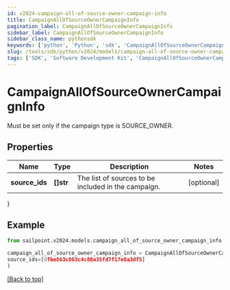 ```yaml
---
id: v2024-campaign-all-of-source-owner-campaign-info
title: CampaignAllOfSourceOwnerCampaignInfo
pagination_label: CampaignAllOfSourceOwnerCampaignInfo
sidebar_label: CampaignAllOfSourceOwnerCampaignInfo
sidebar_class_name: pythonsdk
keywords: ['python', 'Python', 'sdk', 'CampaignAllOfSourceOwnerCampaignInfo', 'V2024CampaignAllOfSourceOwnerCampaignInfo'] 
slug: /tools/sdk/python/v2024/models/campaign-all-of-source-owner-campaign-info
tags: ['SDK', 'Software Development Kit', 'CampaignAllOfSourceOwnerCampaignInfo', 'V2024CampaignAllOfSourceOwnerCampaignInfo']
---
```


# CampaignAllOfSourceOwnerCampaignInfo

Must be set only if the campaign type is SOURCE_OWNER.

## Properties

Name | Type | Description | Notes
------------ | ------------- | ------------- | -------------
**source_ids** | **[]str** | The list of sources to be included in the campaign. | [optional] 
}

## Example

```python
from sailpoint.v2024.models.campaign_all_of_source_owner_campaign_info import CampaignAllOfSourceOwnerCampaignInfo

campaign_all_of_source_owner_campaign_info = CampaignAllOfSourceOwnerCampaignInfo(
source_ids=[0fbe863c063c4c88a35fd7f17e8a3df5]
)

```
[[Back to top]](#) 


